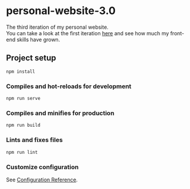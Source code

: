 # personal-website-3.0
The third iteration of my personal website.  
You can take a look at the first iteration [here](https://github.com/Simonliuwaterloo/mywebsite) and see how much my front-end skills have grown.
## Project setup
```
npm install
```

### Compiles and hot-reloads for development
```
npm run serve
```

### Compiles and minifies for production
```
npm run build
```

### Lints and fixes files
```
npm run lint
```

### Customize configuration
See [Configuration Reference](https://cli.vuejs.org/config/).
